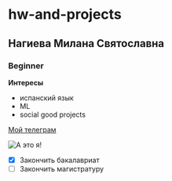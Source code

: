 # hw-and-projects
## Нагиева Милана Святославна
### Beginner

**Интересы**
- испанский язык
- ML
- social good projects

[Мой телеграм](https://t.me/imyourmilla)


![А это я!](<img width="640" height="640" alt="image" src="https://github.com/user-attachments/assets/bd5475ad-edc7-4c12-bfa3-1edae20faa34" />
)

- [x] Закончить бакалавриат
- [ ] Закончить магистратуру

